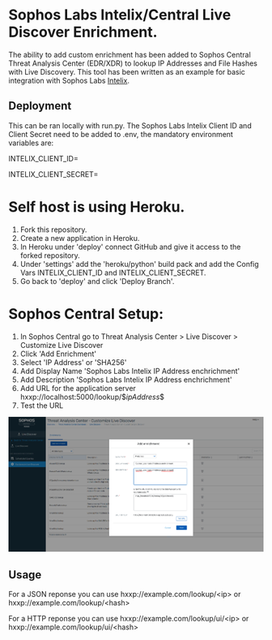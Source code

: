 # Sophos Labs Intelix/Central Live Discover Enrichment.
The ability to add custom enrichment has been added to Sophos Central Threat Analysis Center (EDR/XDR) to lookup IP Addresses and File Hashes with Live Discovery. This tool has been written as an example for basic integration with Sophos Labs [Intelix](https://api.labs.sophos.com/doc/index.html#overview).

## Deployment
This can be ran locally with run.py. 
The Sophos Labs Intelix Client ID and Client Secret need to be added to .env, the mandatory environment variables are:

INTELIX_CLIENT_ID=

INTELIX_CLIENT_SECRET=

# Self host is using Heroku. #
1. Fork this repository.
2. Create a new application in Heroku.
3. In Heroku under 'deploy' connect GitHub and give it access to the forked repository.
4. Under 'settings' add the 'heroku/python' build pack and add the Config Vars INTELIX_CLIENT_ID and INTELIX_CLIENT_SECRET.
5. Go back to 'deploy' and click 'Deploy Branch'.

# Sophos Central Setup: #
1. In Sophos Central go to Threat Analysis Center > Live Discover > Customize Live Discover
2. Click 'Add Enrichment'
3. Select 'IP Address' or 'SHA256'
4. Add Display Name 'Sophos Labs Intelix IP Address enchrichment'
5. Add Description 'Sophos Labs Intelix IP Address enchrichment'
6. Add URL for the application server hxxp://localhost:5000/lookup/\$$ipAddress$$
7. Test the URL

![Sophos Central](setupexample.png "Sophos Central")
## Usage ##
For a JSON reponse you can use hxxp://example.com/lookup/\<ip> or hxxp://example.com/lookup/\<hash>

For a HTTP reponse you can use hxxp://example.com/lookup/ui/\<ip> or hxxp://example.com/lookup/ui/\<hash>

